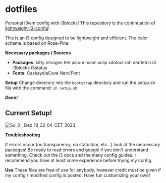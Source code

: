 # dotfiles

Personal i3wm config with i3blocks! 
This repository is the continuation of [lightweight-i3-config](https://github.com/POP303U/lightweight-i3-config)!

This is an i3 config designed to be lightweight and efficient.
The color scheme is based on Rose-Pine

**Necessary packages / Sources**
+ **Packages**: kitty nitrogen feh picom maim xclip xdotool rofi neofetch i3 i3blocks i3status
+ **Fonts**: CaskaydiaCove Nerd Font

**Setup**
Change directory into the `bootstrap` directory and run the setup.sh file with the command:
`sh setup.sh`.

***Done!***

## **Current Setup!**
![So_3__Dez_18_32_04_CET_2023_](https://github.com/POP303U/dotfiles/assets/115036828/12c188f3-74ac-48d4-b3c3-cf5a00e4edf6)

**Troubleshooting**

If errors occur (no transparency, no statusbar, etc...) look at the neccessary packages!
Be ready to read errors and google if you don't understand something.
Check out the i3 docs and the many config guides. I recommend you have at least some experience before trying my config.

**Use**
These files are free of use for anybody, however credit must be given if my config / modified config is posted.
Have fun customizing your own!
